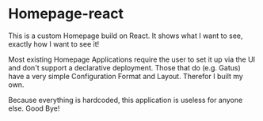 # Homepage-react

This is a custom Homepage build on React. It shows what I want to see, exactly how I want to see it!

Most existing Homepage Applications require the user to set it up via the UI and don't support a declarative deployment. Those that do (e.g. Gatus) have a very simple Configuration Format and Layout. Therefor I built my own.

Because everything is hardcoded, this application is useless for anyone else. Good Bye!

